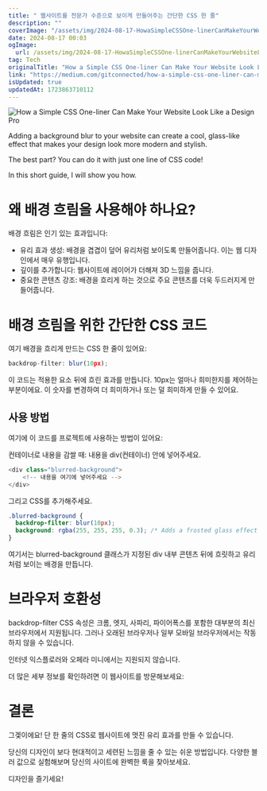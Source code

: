 ```yaml
---
title: " 웹사이트를 전문가 수준으로 보이게 만들어주는 간단한 CSS 한 줄"
description: ""
coverImage: "/assets/img/2024-08-17-HowaSimpleCSSOne-linerCanMakeYourWebsiteLookLikeaDesignPros_0.png"
date: 2024-08-17 00:03
ogImage:
  url: /assets/img/2024-08-17-HowaSimpleCSSOne-linerCanMakeYourWebsiteLookLikeaDesignPros_0.png
tag: Tech
originalTitle: "How a Simple CSS One-liner Can Make Your Website Look Like a Design Pros"
link: "https://medium.com/gitconnected/how-a-simple-css-one-liner-can-make-your-website-look-like-a-design-pros-64aa870bf4b7"
isUpdated: true
updatedAt: 1723863710112
---
```


![How a Simple CSS One-liner Can Make Your Website Look Like a Design Pro](/assets/img/2024-08-17-HowaSimpleCSSOne-linerCanMakeYourWebsiteLookLikeaDesignPros_0.png)

Adding a background blur to your website can create a cool, glass-like effect that makes your design look more modern and stylish.

The best part? You can do it with just one line of CSS code!

In this short guide, I will show you how.

<div class="content-ad"></div>

# 왜 배경 흐림을 사용해야 하나요?

배경 흐림은 인기 있는 효과입니다:

- 유리 효과 생성: 배경을 겹겹이 덮어 유리처럼 보이도록 만들어줍니다. 이는 웹 디자인에서 매우 유행입니다.
- 깊이를 추가합니다: 웹사이트에 레이어가 더해져 3D 느낌을 줍니다.
- 중요한 콘텐츠 강조: 배경을 흐리게 하는 것으로 주요 콘텐츠를 더욱 두드러지게 만들어줍니다.

# 배경 흐림을 위한 간단한 CSS 코드

<div class="content-ad"></div>

여기 배경을 흐리게 만드는 CSS 한 줄이 있어요:

```js
backdrop-filter: blur(10px);
```

이 코드는 적용한 요소 뒤에 흐린 효과를 만듭니다. 10px는 얼마나 희미한지를 제어하는 부분이에요. 이 숫자를 변경하여 더 희미하거나 또는 덜 희미하게 만들 수 있어요.

## 사용 방법

<div class="content-ad"></div>

여기에 이 코드를 프로젝트에 사용하는 방법이 있어요:

컨테이너로 내용을 감쌀 때: 내용을 div(컨테이너) 안에 넣어주세요.

```js
<div class="blurred-background">
    <!-- 내용을 여기에 넣어주세요 -->
</div>
```

그리고 CSS를 추가해주세요.

<div class="content-ad"></div>

```css
.blurred-background {
  backdrop-filter: blur(10px);
  background: rgba(255, 255, 255, 0.3); /* Adds a frosted glass effect */
}
```

여기서는 blurred-background 클래스가 지정된 div 내부 콘텐츠 뒤에 흐릿하고 유리처럼 보이는 배경을 만듭니다.

# 브라우저 호환성

backdrop-filter CSS 속성은 크롬, 엣지, 사파리, 파이어폭스를 포함한 대부분의 최신 브라우저에서 지원됩니다. 그러나 오래된 브라우저나 일부 모바일 브라우저에서는 작동하지 않을 수 있습니다.

<div class="content-ad"></div>

인터넷 익스플로러와 오페라 미니에서는 지원되지 않습니다.

더 많은 세부 정보를 확인하려면 이 웹사이트를 방문해보세요:

# 결론

그겣이에요! 단 한 줄의 CSS로 웹사이트에 멋진 유리 효과를 만들 수 있습니다.

<div class="content-ad"></div>

당신의 디자인이 보다 현대적이고 세련된 느낌을 줄 수 있는 쉬운 방법입니다. 다양한 블러 값으로 실험해보며 당신의 사이트에 완벽한 룩을 찾아보세요.

디자인을 즐기세요!
